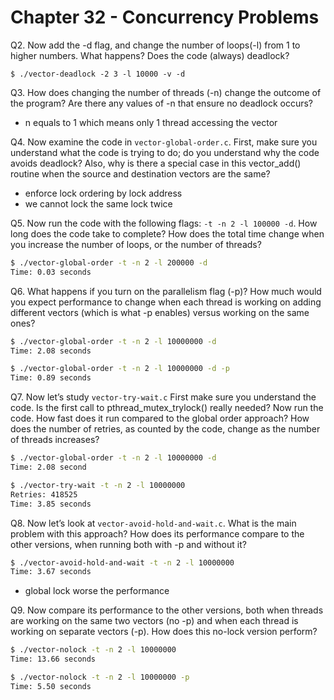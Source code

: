 # Chapter 32 - Concurrency Problems

Q2. Now add the -d flag, and change the number of loops(-l) from 1 to higher numbers. What happens? Does the code (always) deadlock?

`$ ./vector-deadlock -2 3 -l 10000 -v -d`

Q3. How does changing the number of threads (-n) change the outcome of the program? Are there any values of -n that ensure no deadlock occurs?

- n equals to 1 which means only 1 thread accessing the vector

Q4. Now examine the code in `vector-global-order.c`. First, make sure you understand what the code is trying to do; do you understand why the code avoids deadlock? Also, why is there a special case in this vector_add() routine when the source and destination vectors are the same?

- enforce lock ordering by lock address
- we cannot lock the same lock twice

Q5. Now run the code with the following flags: `-t -n 2 -l 100000 -d`. How long does the code take to complete? How does the total time change when you increase the number of loops, or the number of threads?

```bash
$ ./vector-global-order -t -n 2 -l 200000 -d
Time: 0.03 seconds
```

Q6. What happens if you turn on the parallelism flag (-p)? How much would you expect performance to change when each thread is working on adding different vectors (which is what -p enables) versus working on the same ones?

```bash
$ ./vector-global-order -t -n 2 -l 10000000 -d
Time: 2.08 seconds

$ ./vector-global-order -t -n 2 -l 10000000 -d -p
Time: 0.89 seconds
```

Q7. Now let’s study `vector-try-wait.c` First make sure you understand the code. Is the first call to pthread_mutex_trylock() really needed? Now run the code. How fast does it run compared to the global order approach? How does the number of retries, as counted by the code, change as the number of threads increases?

```bash
$ ./vector-global-order -t -n 2 -l 10000000 -d
Time: 2.08 second

$ ./vector-try-wait -t -n 2 -l 10000000
Retries: 418525
Time: 3.85 seconds
```

Q8. Now let’s look at `vector-avoid-hold-and-wait.c`. What is the main problem with this approach? How does its performance compare to the other versions, when running both with -p and without it?

```bash
$ ./vector-avoid-hold-and-wait -t -n 2 -l 10000000
Time: 3.67 seconds
```

- global lock worse the performance

Q9. Now compare its performance to the other versions, both when threads are working on the same two vectors (no -p) and when each thread is working on separate vectors (-p). How does this no-lock version perform?

```bash
$ ./vector-nolock -t -n 2 -l 10000000
Time: 13.66 seconds

$ ./vector-nolock -t -n 2 -l 10000000 -p
Time: 5.50 seconds
```